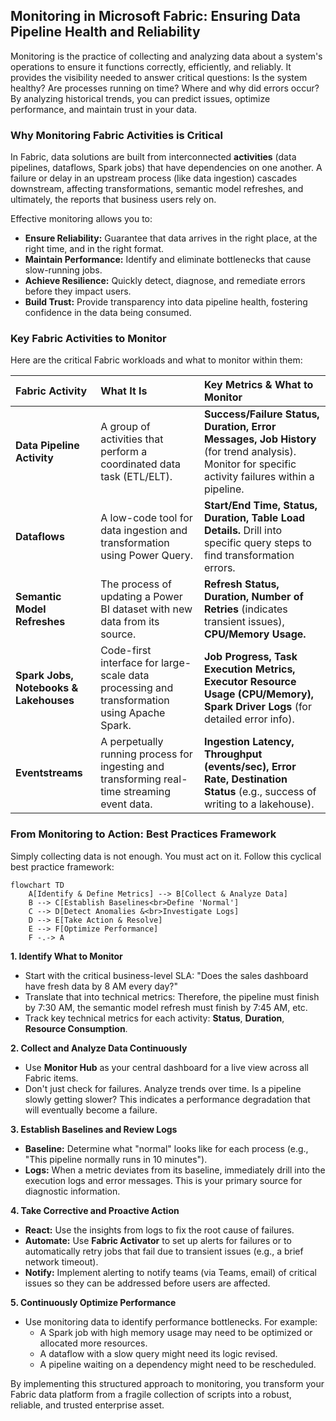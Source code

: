 ## Monitoring in Microsoft Fabric: Ensuring Data Pipeline Health and Reliability

Monitoring is the practice of collecting and analyzing data about a system's operations to ensure it functions correctly, efficiently, and reliably. It provides the visibility needed to answer critical questions: Is the system healthy? Are processes running on time? Where and why did errors occur? By analyzing historical trends, you can predict issues, optimize performance, and maintain trust in your data.

### Why Monitoring Fabric Activities is Critical

In Fabric, data solutions are built from interconnected **activities** (data pipelines, dataflows, Spark jobs) that have dependencies on one another. A failure or delay in an upstream process (like data ingestion) cascades downstream, affecting transformations, semantic model refreshes, and ultimately, the reports that business users rely on.

Effective monitoring allows you to:
*   **Ensure Reliability:** Guarantee that data arrives in the right place, at the right time, and in the right format.
*   **Maintain Performance:** Identify and eliminate bottlenecks that cause slow-running jobs.
*   **Achieve Resilience:** Quickly detect, diagnose, and remediate errors before they impact users.
*   **Build Trust:** Provide transparency into data pipeline health, fostering confidence in the data being consumed.

### Key Fabric Activities to Monitor

Here are the critical Fabric workloads and what to monitor within them:

| Fabric Activity | What It Is | Key Metrics & What to Monitor |
| :--- | :--- | :--- |
| **Data Pipeline Activity** | A group of activities that perform a coordinated data task (ETL/ELT). | **Success/Failure Status,** **Duration,** **Error Messages,** **Job History** (for trend analysis). Monitor for specific activity failures within a pipeline. |
| **Dataflows** | A low-code tool for data ingestion and transformation using Power Query. | **Start/End Time,** **Status,** **Duration,** **Table Load Details.** Drill into specific query steps to find transformation errors. |
| **Semantic Model Refreshes** | The process of updating a Power BI dataset with new data from its source. | **Refresh Status,** **Duration,** **Number of Retries** (indicates transient issues), **CPU/Memory Usage.** |
| **Spark Jobs, Notebooks & Lakehouses** | Code-first interface for large-scale data processing and transformation using Apache Spark. | **Job Progress,** **Task Execution Metrics,** **Executor Resource Usage (CPU/Memory),** **Spark Driver Logs** (for detailed error info). |
| **Eventstreams** | A perpetually running process for ingesting and transforming real-time streaming event data. | **Ingestion Latency,** **Throughput (events/sec),** **Error Rate,** **Destination Status** (e.g., success of writing to a lakehouse). |

### From Monitoring to Action: Best Practices Framework

Simply collecting data is not enough. You must act on it. Follow this cyclical best practice framework:

```mermaid
flowchart TD
    A[Identify & Define Metrics] --> B[Collect & Analyze Data]
    B --> C[Establish Baselines<br>Define 'Normal']
    C --> D[Detect Anomalies &<br>Investigate Logs]
    D --> E[Take Action & Resolve]
    E --> F[Optimize Performance]
    F -.-> A
```

**1. Identify What to Monitor**
*   Start with the critical business-level SLA: "Does the sales dashboard have fresh data by 8 AM every day?"
*   Translate that into technical metrics: Therefore, the pipeline must finish by 7:30 AM, the semantic model refresh must finish by 7:45 AM, etc.
*   Track key technical metrics for each activity: **Status**, **Duration**, **Resource Consumption**.

**2. Collect and Analyze Data Continuously**
*   Use **Monitor Hub** as your central dashboard for a live view across all Fabric items.
*   Don't just check for failures. Analyze trends over time. Is a pipeline slowly getting slower? This indicates a performance degradation that will eventually become a failure.

**3. Establish Baselines and Review Logs**
*   **Baseline:** Determine what "normal" looks like for each process (e.g., "This pipeline normally runs in 10 minutes").
*   **Logs:** When a metric deviates from its baseline, immediately drill into the execution logs and error messages. This is your primary source for diagnostic information.

**4. Take Corrective and Proactive Action**
*   **React:** Use the insights from logs to fix the root cause of failures.
*   **Automate:** Use **Fabric Activator** to set up alerts for failures or to automatically retry jobs that fail due to transient issues (e.g., a brief network timeout).
*   **Notify:** Implement alerting to notify teams (via Teams, email) of critical issues so they can be addressed before users are affected.

**5. Continuously Optimize Performance**
*   Use monitoring data to identify performance bottlenecks. For example:
    *   A Spark job with high memory usage may need to be optimized or allocated more resources.
    *   A dataflow with a slow query might need its logic revised.
    *   A pipeline waiting on a dependency might need to be rescheduled.

By implementing this structured approach to monitoring, you transform your Fabric data platform from a fragile collection of scripts into a robust, reliable, and trusted enterprise asset.
